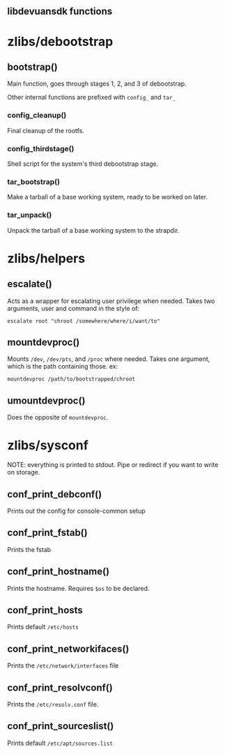 libdevuansdk functions
----------------------

# zlibs/debootstrap

## bootstrap()

Main function, goes through stages 1, 2, and 3 of debootstrap.

Other internal functions are prefixed with `config_` and `tar_`

### config_cleanup() ###

Final cleanup of the rootfs.

### config_thirdstage() ###

Shell script for the system's third debootstrap stage.

### tar_bootstrap() ###

Make a tarball of a base working system, ready to be worked on later.

### tar_unpack() ###

Unpack the tarball of a base working system to the strapdir.

# zlibs/helpers

## escalate()
Acts as a wrapper for escalating user privilege when needed. Takes two
arguments, user and command in the style of:

```
escalate root "chroot /somewhere/where/i/want/to"
```

## mountdevproc()
Mounts `/dev`, `/dev/pts`, and `/proc` where needed. Takes one argument, which
is the path containing those. ex:

```
mountdevproc /path/to/bootstrapped/chroot
```

## umountdevproc()
Does the opposite of `mountdevproc`.

# zlibs/sysconf
NOTE: everything is printed to stdout. Pipe or redirect if you want to write on
storage.

## conf_print_debconf()
Prints out the config for console-common setup

## conf_print_fstab()
Prints the fstab

## conf_print_hostname()
Prints the hostname. Requires `$os` to be declared.

## conf_print_hosts
Prints default `/etc/hosts`

## conf_print_networkifaces()
Prints the `/etc/network/interfaces` file

## conf_print_resolvconf()
Prints the `/etc/resolv.conf` file.

## conf_print_sourceslist()
Prints default `/etc/apt/sources.list`

